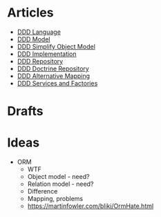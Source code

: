# Articles

* [DDD Language](ddd_language/language.md)
* [DDD Model](ddd_model/model.md)
* [DDD Simplify Object Model](ddd_simplify_model/simplify_model.md)
* [DDD Implementation](ddd_implementation/implementation.md)
* [DDD Repository](ddd_repository/repository.md)
* [DDD Doctrine Repository](ddd_doctrine_repository/doctrine.md)
* [DDD Alternative Mapping](ddd_alternative_mapping/alternative_mapping.md)
* [DDD Services and Factories](ddd_factories_services/factories_services.md)

# Drafts

# Ideas

* ORM
  * WTF
  * Object model - need?
  * Relation model - need?
  * Difference
  * Mapping, problems
  * https://martinfowler.com/bliki/OrmHate.html
